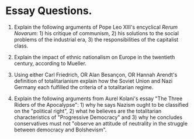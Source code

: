 # Essay Questions.

1.  Explain the following arguments of Pope Leo XIII's encyclical *Rerum
    Novarum*: 1) his critique of communism, 2) his solutions to the
    social problems of the industrial era, 3) the responsibilities of
    the capitalist class.

2.  Explain the impact of ethnic nationalism on Europe in the twentieth
    century, according to Mueller.

3.  Using either Carl Friedrich, OR Alan Besançon, OR Hannah Arendt's
    definition of totalitarianism explain how the Soviet Union and Nazi
    Germany each fulfilled the criteria of a totalitarian regime.

4.  Explain the following arguments from Aurel Kolani's essay "The Three
    Riders of the Apocalypse": 1) why he says Nazism ought to be
    classified on the "political right", 2) what he believes are the
    totalitarian characteristics of "Progressive Democracy" and 3) why
    he concludes conservatives must not "observe an attitude of
    neutrality in the struggle between democracy and Bolshevism".
